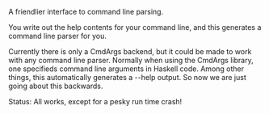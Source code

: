A friendlier interface to command line parsing.

You write out the help contents for your command line, and this generates a command line parser for you.

Currently there is only a CmdArgs backend, but it could be made to work with any command line parser.
Normally when using the CmdArgs library, one specifieds command line arguments in Haskell code.
Among other things, this automatically generates a --help output.
So now we are just going about this backwards.

Status: All works, except for a pesky run time crash!
